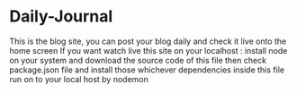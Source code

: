 # Daily-Journal
This is the blog site, you can post your blog daily and check it live onto the home screen
If you want watch live this site on your localhost :
install node on your system and download the source code of this file
then check package.json file and install those whichever dependencies inside this file
run on to your local host by nodemon
